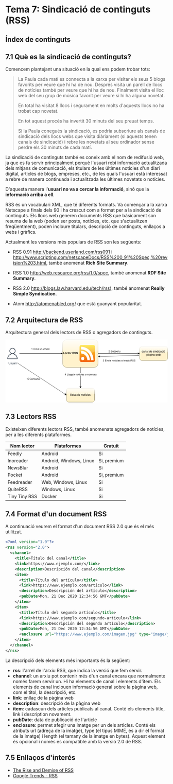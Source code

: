 # Tema 7: Sindicació de continguts (RSS)

[taula de continguts generada des de https://ecotrust-canada.github.io/markdown-toc/]: #

## Índex de continguts

## 7.1 Què es la sindicació de continguts?

Comencem plantejant una situació en la qual ens podem trobar tots:

> La Paula cada matí es connecta a la xarxa per visitar els seus 5 blogs favorits per veure que hi ha de nou. Després visita un parell de llocs de notícies també per veure que hi ha de nou. Finalment visita el lloc web del seu grup de música favorit per veure si hi ha alguna novetat.
>
> En total ha visitat 8 llocs i segurament en molts d'aquests llocs no ha trobat cap novetat.
>
> En tot aquest procés ha invertit 30 minuts del seu preuat temps.
>
> Si la Paula conegués la sindicació, es podria subscriure als canals de sindicació dels llocs webs que visita diàriament (si aquests tenen canals de sindicació) i rebre les novetats al seu ordinador sense perdre els 30 minuts de cada matí.

La sindicació de continguts també es coneix amb el nom de redifusió web, ja que es fa servir principalment perquè l'usuari rebi informació actualitzada dels mitjans de comunicació, els titulars de les últimes notícies d'un diari digital, articles de blogs, empreses, etc., de les quals l'usuari està interessat a rebre de manera continuada i actualitzada les últimes novetats o notícies.

D'aquesta manera l'**usuari no va a cercar la informació**, sinó que la **informació arriba a ell**.

RSS és un vocabulari XML, que té diferents formats. Va començar a la xarxa Netscape a finals dels 90 i ha crescut com a format per a la sindicació de continguts. Els llocs web generen documents RSS que bàsicament son resums de la web (poden ser posts, notícies, etc. que s'actualitzen freqüentment), poden incloure titulars, descripció de continguts, enllaços a webs i gràfics.

Actualment les versions més populars de RSS son les següents:

* RSS 0.91 http://backend.userland.com/rss091 i http://www.scripting.com/netscapeDocs/RSS%200_91%20Spec,%20revision%203.html, també anomenat **Rich Site Summary**.

* RSS 1.0 http://web.resource.org/rss/1.0/spec, també anomenat **RDF Site Summary**.

* RSS 2.0 http://blogs.law.harvard.edu/tech/rss), també anomenat **Really Simple Syndication**.

* Atom http://atomenabled.org/ que està guanyant popularitat.

## 7.2 Arquitectura de RSS

Arquitectura general dels lectors de RSS o agregadors de continguts.

![Arquitectura RSS](assets/img/7-1arquitectura-RSS.drawio.png)

## 7.3 Lectors RSS

Existeixen diferents lectors RSS, també anomenats agregadors de notícies, per a les diferents plataformes.

|Nom lector     | Plataformes               |Gratuit        |
|---------------|---------------------------|---------------|
|Feedly         | Android                   |Si             |
|Inoreader      | Android, Windows, Linux   |Si, premium    |
|NewsBlur       | Android                   |Si             |
|Pocket         | Android                   |Si, premium    |
|Feedreader     | Web, Windows, Linux       |Si             |
|QuiteRSS       | Windows, Linux            |Si             |
|Tiny Tiny RSS  | Docker                    |Si             |


## 7.4 Format d'un document RSS

A continuació veurem el format d'un document RSS 2.0 que és el més utilitzat.

```xml
<?xml version="1.0"?>
<rss version="2.0">
  <channel>
    <title>Título del canal</title>
    <link>https://www.ejemplo.com/</link>
    <description>Descripción del canal</description>
    <item>
      <title>Título del artículo</title>
      <link>https://www.ejemplo.com/articulo</link>
      <description>Descripción del artículo</description>
      <pubDate>Mon, 21 Dec 2020 12:34:56 GMT</pubDate>
    </item>
    <item>
      <title>Título del segundo artículo</title>
      <link>https://www.ejemplo.com/segundo-articulo</link>
      <description>Descripción del segundo artículo</description>
      <pubDate>Mon, 21 Dec 2020 12:34:56 GMT</pubDate>
      <enclosure url="https://www.ejemplo.com/imagen.jpg" type="image/jpeg" length="12345" />
    </item>
  </channel>
</rss>
```

La descripció dels elements més importants és la següent:

* **rss**: l'arrel de l'arxiu RSS, que indica la versió que fem servir. 
* **channel**: un arxiu pot contenir més d'un canal encara que normalmente només farem servir un. Hi ha elements de canal i elements d'item. Els elements de canal inclouen informació general sobre la pàgina web, com el títol, la descripció, etc.
* **link**: enllaç de la pàgina web
* **description**: descripció de la pàgina web
* **item**: cadascun dels artícles publicats al canal. Conté els elements title, link i description novament.
* **pubDate**: data de publicació de l'article
* **enclosure**: permet afegir una imatge per un dels articles. Conté els atributs url (adreça de la imatge), type (el tipus MIME, és a dir el format de la imatge) i length (el tamany de la imatge en bytes). Aquest element és opcional i només es compatible amb la versió 2.0 de RSS.

## 7.5 Enllaços d'interés

* [The Rise and Demise of RSS](https://twobithistory.org/2018/12/18/rss.html)
* [Google Trends - RSS](https://trends.google.es/trends/explore?date=all&q=rss)